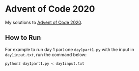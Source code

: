 # Advent of Code 2020

My solutions to [Advent of Code 2020](https://adventofcode.com/2020).

## How to Run

For example to run day 1 part one `day1part1.py` with the input in `day1input.txt`, run the command below:

```
python3 day1part1.py < day1input.txt
```
